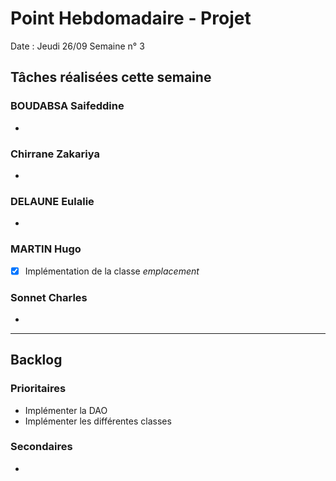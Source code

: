 # Point Hebdomadaire - Projet

Date : Jeudi 26/09
Semaine n° 3

## Tâches réalisées cette semaine


### BOUDABSA Saifeddine
-

### Chirrane Zakariya
-

### DELAUNE Eulalie
-

### MARTIN Hugo
- [x] Implémentation de la classe *emplacement*

### Sonnet Charles
-
---

## Backlog

### Prioritaires

- Implémenter la DAO
- Implémenter les différentes classes

### Secondaires

-

